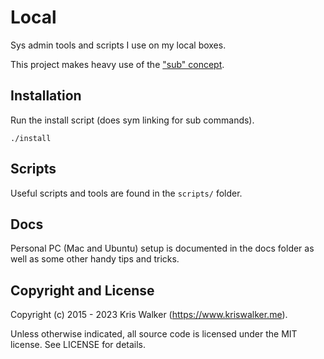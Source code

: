 Local
=====
Sys admin tools and scripts I use on my local boxes.

This project makes heavy use of the ["sub" concept](https://github.com/qrush/sub).

## Installation
Run the install script (does sym linking for sub commands).

	./install

## Scripts
Useful scripts and tools are found in the `scripts/` folder.

## Docs
Personal PC (Mac and Ubuntu) setup is documented in the docs folder as well as some other handy tips and tricks.

Copyright and License
---------------------
Copyright (c) 2015 - 2023 Kris Walker (https://www.kriswalker.me).

Unless otherwise indicated, all source code is licensed under the MIT license. See LICENSE for details.
